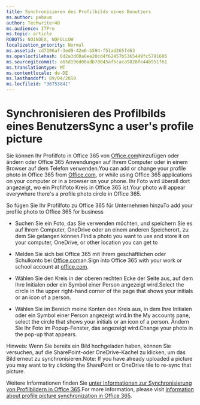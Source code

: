 ```yaml
---
title: Synchronisieren des Profilbilds eines Benutzers
ms.author: pebaum
author: Techwriter40
ms.audience: ITPro
ms.topic: article
ROBOTS: NOINDEX, NOFOLLOW
localization_priority: Normal
ms.assetid: cd7196af-3ed9-42e6-b594-f51ad265fd63
ms.openlocfilehash: 6d2a3d08a6ee20cd4f62457b5365449fc5781606
ms.sourcegitcommit: a65d196d00adb70045af5caca9828fe44b951f61
ms.translationtype: MT
ms.contentlocale: de-DE
ms.lasthandoff: 09/04/2019
ms.locfileid: "36753841"
---
```

# <a name="sync-a-users-profile-picture"></a><span data-ttu-id="89ad2-102">Synchronisieren des Profilbilds eines Benutzers</span><span class="sxs-lookup"><span data-stu-id="89ad2-102">Sync a user's profile picture</span></span>

<span data-ttu-id="89ad2-103">Sie können Ihr Profilfoto in Office 365 von [Office.com](http://www.office.com)hinzufügen oder ändern oder Office 365 Anwendungen auf Ihrem Computer oder in einem Browser auf dem Telefon verwenden.</span><span class="sxs-lookup"><span data-stu-id="89ad2-103">You can add or change your profile photo in Office 365 from [Office.com](http://www.office.com), or while using Office 365 applications on your computer or in a browser on your phone.</span></span> <span data-ttu-id="89ad2-104">Ihr Foto wird überall dort angezeigt, wo ein Profilfoto Kreis in Office 365 ist.</span><span class="sxs-lookup"><span data-stu-id="89ad2-104">Your photo will appear everywhere there's a profile photo circle in Office 365.</span></span>

<span data-ttu-id="89ad2-105">So fügen Sie Ihr Profilfoto zu Office 365 für Unternehmen hinzu</span><span class="sxs-lookup"><span data-stu-id="89ad2-105">To add your profile photo to Office 365 for business</span></span>

- <span data-ttu-id="89ad2-106">Suchen Sie ein Foto, das Sie verwenden möchten, und speichern Sie es auf Ihrem Computer, OneDrive oder an einem anderen Speicherort, zu dem Sie gelangen können.</span><span class="sxs-lookup"><span data-stu-id="89ad2-106">Find a photo you want to use and store it on your computer, OneDrive, or other location you can get to</span></span>

- <span data-ttu-id="89ad2-107">Melden Sie sich bei Office 365 mit ihrem geschäftlichen oder Schulkonto bei [Office.com](http://www.office.com)an.</span><span class="sxs-lookup"><span data-stu-id="89ad2-107">Sign into Office 365 with your work or school account at [office.com](http://www.office.com).</span></span>

- <span data-ttu-id="89ad2-108">Wählen Sie den Kreis in der oberen rechten Ecke der Seite aus, auf dem Ihre Initialen oder ein Symbol einer Person angezeigt wird.</span><span class="sxs-lookup"><span data-stu-id="89ad2-108">Select the circle in the upper right-hand corner of the page that shows your initials or an icon of a person.</span></span>

- <span data-ttu-id="89ad2-109">Wählen Sie im Bereich meine Konten den Kreis aus, in dem Ihre Initialen oder ein Symbol einer Person angezeigt wird.</span><span class="sxs-lookup"><span data-stu-id="89ad2-109">In the My accounts pane, select the circle that shows your initials or an icon of a person.</span></span> <span data-ttu-id="89ad2-110">Ändern Sie Ihr Foto im Popup-Fenster, das angezeigt wird.</span><span class="sxs-lookup"><span data-stu-id="89ad2-110">Change your photo in the pop-up that appears.</span></span>

<span data-ttu-id="89ad2-111">Hinweis: Wenn Sie bereits ein Bild hochgeladen haben, können Sie versuchen, auf die SharePoint-oder OneDrive-Kachel zu klicken, um das Bild erneut zu synchronisieren.</span><span class="sxs-lookup"><span data-stu-id="89ad2-111">Note: If you have already uploaded a picture you may want to try clicking the SharePoint or OneDrive tile to re-sync that picture.</span></span>

<span data-ttu-id="89ad2-112">Weitere Informationen finden Sie [unter Informationen zur Synchronisierung von Profilbildern in Office 365](https://support.office.com/article/information-about-profile-picture-synchronization-in-office-365-20594d76-d054-4af4-a660-401133e3d48a).</span><span class="sxs-lookup"><span data-stu-id="89ad2-112">For more information, please visit [Information about profile picture synchronization in Office 365](https://support.office.com/article/information-about-profile-picture-synchronization-in-office-365-20594d76-d054-4af4-a660-401133e3d48a).</span></span>
